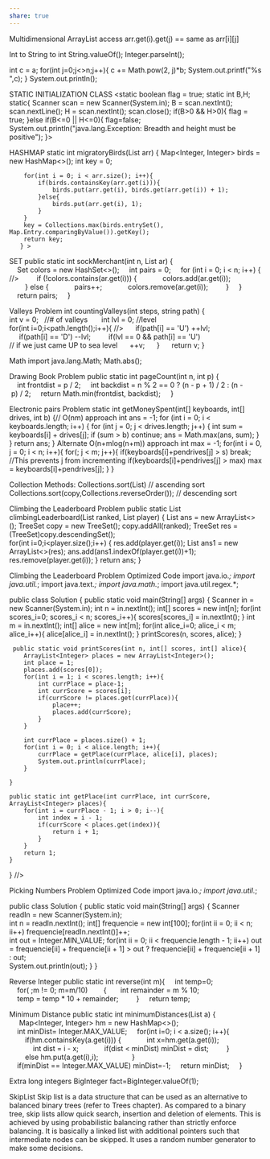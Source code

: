 ```yaml
---
share: true
---
```


Multidimensional ArrayList access
 arr.get(i).get(j) == same as arr\[i]\[j]

Int to String to int
	String.valueOf();
	Integer.parseInt();
	
 int c = a;
  for(int j=0;j<>n;j++){
                c += Math.pow(2, j)*b;
                System.out.printf("%s ",c);
            }
            System.out.println();	
						
STATIC INITIALIZATION CLASS
	<static boolean flag = true; 
 static int B,H;
 static{
 Scanner scan = new Scanner(System.in);
 B = scan.nextInt();
 scan.nextLine();
 H = scan.nextInt();
 scan.close();
 if(B>0 && H>0){
 flag = true;
 }else if(B<=0 || H<=0){
 flag=false;
 System.out.println("java.lang.Exception: Breadth and height must be positive");
 }>
	
HASHMAP
	 static int migratoryBirds(List<Integer> arr) {
        Map<Integer, Integer> birds = new HashMap<>();
        int key = 0;

        for(int i = 0; i < arr.size(); i++){
            if(birds.containsKey(arr.get(i))){
                birds.put(arr.get(i), birds.get(arr.get(i)) + 1);
            }else{
                birds.put(arr.get(i), 1);
            }
        }
        key = Collections.max(birds.entrySet(), Map.Entry.comparingByValue()).getKey();
        return key;
       } >
	
SET
	public static int sockMerchant(int n, List<Integer> ar) {
    Set<Integer> colors = new HashSet<>();
    int pairs = 0;
    for (int i = 0; i < n; i++) { //>
        if (!colors.contains(ar.get(i))) {
            colors.add(ar.get(i));
        } else {
            pairs++;
            colors.remove(ar.get(i));
        }
    }
    return pairs;
    }
					
Valleys Problem
	 int countingValleys(int steps, string path) {
     int v = 0;   //# of valleys 
     int lvl = 0; //level
     for(int i=0;i<path.length();i++){ //> 
     if(path[i] == 'U') ++lvl;
     if(path[i] == 'D') --lvl;   
     if(lvl == 0 && path[i] == 'U') // if we just came UP to sea level
     ++v;
     }
     return v;
	 }
	
Math 
	import java.lang.Math;
	Math.abs();
	
Drawing Book Problem
	public static int pageCount(int n, int p) {
    int frontdist = p / 2;
    int backdist = n % 2 == 0 ? (n - p + 1) / 2 : (n - p) / 2;
    return Math.min(frontdist, backdist);
    }
	
Electronic pairs Problem
 static int getMoneySpent(int[] keyboards, int[] drives, int b) {// O(nm) approach 
        int ans = -1;
        for (int i = 0; i < keyboards.length; i++) {
            for (int j = 0; j < drives.length; j++) {
                int sum = keyboards[i] + drives[j];
                if (sum > b)  continue;
                ans = Math.max(ans, sum);
            }  
         }
         return ans;
         } 
 Alternate O(n+mlog(n+m)) approach
	int max = -1;
 for(int i = 0, j = 0; i < n; i++){
 for(; j < m; j++){
 if(keyboards[i]+pendrives[j] > s) break; //This prevents j from incrementing
 if(keyboards[i]+pendrives[j] > max)
 max = keyboards[i]+pendrives[j];
 }
 }

Collection Methods: 
	Collections.sort(List) // ascending sort
	Collections.sort(copy,Collections.reverseOrder()); // descending sort 
	
Climbing the Leaderboard Problem
	public static List<Integer> climbingLeaderboard(List<Integer> ranked, List<Integer> player) {
    List<Integer> ans = new ArrayList<>();
    TreeSet<Integer> copy = new TreeSet<Integer>();
    copy.addAll(ranked);
    TreeSet<Integer> res = (TreeSet<Integer>)copy.descendingSet();  
    for(int i=0;i<player.size();i++) { 
        res.add(player.get(i));
        List<Integer> ans1 = new ArrayList<>(res);
        ans.add(ans1.indexOf(player.get(i))+1);
        res.remove(player.get(i));
     }
     return ans;
     }
	
Climbing the Leaderboard Problem Optimized Code
	import java.io.*;
 import java.util.*;
 import java.text.*;
 import java.math.*;
 import java.util.regex.*;

 public class Solution {
    public static void main(String[] args) {
        Scanner in = new Scanner(System.in);
        int n = in.nextInt();
        int[] scores = new int[n];
        for(int scores_i=0; scores_i < n; scores_i++){
            scores[scores_i] = in.nextInt();
        }
        int m = in.nextInt();
        int[] alice = new int[m];
        for(int alice_i=0; alice_i < m; alice_i++){
            alice[alice_i] = in.nextInt();
        }
        printScores(n, scores, alice);
    }
    
     public static void printScores(int n, int[] scores, int[] alice){
        ArrayList<Integer> places = new ArrayList<Integer>();
        int place = 1;
        places.add(scores[0]);
        for(int i = 1; i < scores.length; i++){
            int currPlace = place-1;
            int currScore = scores[i];
            if(currScore != places.get(currPlace)){
                place++;
                places.add(currScore);
            }
        }
        
        int currPlace = places.size() + 1;
        for(int i = 0; i < alice.length; i++){
            currPlace = getPlace(currPlace, alice[i], places);
            System.out.println(currPlace);
        }
        
    }
    
    public static int getPlace(int currPlace, int currScore, ArrayList<Integer> places){
        for(int i = currPlace - 1; i > 0; i--){
            int index = i - 1;
            if(currScore < places.get(index)){
                return i + 1;
            }
        }
        return 1;
    }   
 } //>
	
Picking Numbers Problem Optimized Code
	import java.io.*;
 import java.util.*;

 public class Solution
 {
    public static void main(String[] args)
    {
        Scanner readIn = new Scanner(System.in);       
        int n = readIn.nextInt();
        int[] frequencie = new int[100];
        for(int ii = 0; ii < n; ii++)
            frequencie[readIn.nextInt()]++;        
        int out = Integer.MIN_VALUE;
        for(int ii = 0; ii < frequencie.length - 1; ii++)
            out = frequencie[ii] + frequencie[ii + 1] > out ? frequencie[ii] + frequencie[ii + 1] : out;  
        System.out.println(out);
    }
 }

Reverse Integer 
	public static int reverse(int m){
    int temp=0;
    for( ;m != 0; m=m/10)   
    {  
    int remainder = m % 10;  
    temp = temp * 10 + remainder;    
    }
    return temp;  

Minimum  Distance 
 public static int minimumDistances(List<Integer> a) {
     Map<Integer, Integer> hm = new HashMap<>();
    int minDist= Integer.MAX_VALUE;
    for(int i=0; i < a.size(); i++){
        if(hm.containsKey(a.get(i))) {
            int x=hm.get(a.get(i));
            int dist = i - x;
            if(dist < minDist) minDist = dist;
        }
        else hm.put(a.get(i),i);            
    }
    if(minDist == Integer.MAX_VALUE) minDist=-1;
    return minDist;
    }

Extra long integers
 BigInteger fact=BigInteger.valueOf(1);


SkipList
 Skip list is a data structure that can be used as an alternative to balanced binary trees (refer to Trees chapter). As compared to a binary tree, skip lists allow quick search, insertion and deletion of elements. This is achieved by using probabilistic balancing rather than strictly enforce balancing. It is basically a linked list with additional pointers such that intermediate nodes can be skipped. It uses a random number generator to make some decisions.



